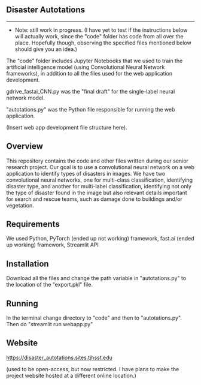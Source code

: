 Disaster Autotations
--------------------------
--------------------------

* Note: still work in progress. (I have yet to test if the instructions below will actually work, since the "code" folder has code from all over the place. Hopefully though, observing the specified files mentioned below should give you an idea.) 

The "code" folder includes Jupyter Notebooks that we used to train the artificial intelligence model (using Convolutional Neural Network frameworks), in addition to all the files used for the web application development. 

gdrive_fastai_CNN.py was the "final draft" for the single-label neural network model. 

"autotations.py" was the Python file responsible for running the web application. 

(Insert web app development file structure here). 

Overview
--------
This repository contains the code and other files written during our senior research project. Our goal is to use a convolutional neural network on a web application to identify types of disasters in images. We have two convolutional neural networks, one for multi-class classification, identifying disaster type, and another for multi-label classification, identifying not only the type of disaster found in the image but also relevant details important for search and rescue teams, such as damage done to buildings and/or vegetation.


Requirements
------------

We used Python, PyTorch (ended up not working) framework, fast.ai (ended up working) framework, Streamlit API


Installation
------------

Download all the files and change the path variable in "autotations.py" to the location of the "export.pkl" file.


Running
-------

In the terminal change directory to "code" and then to "autotations.py". Then do "streamlit run webapp.py"

Website
-------
https://disaster_autotations.sites.tjhsst.edu

(used to be open-access, but now restricted. I have plans to make the project website hosted at a different online location.) 
